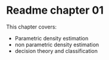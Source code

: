 # Readme chapter 01
This chapter covers:
- Parametric density estimation
- non parametric density estimation
- decision theory and classification
